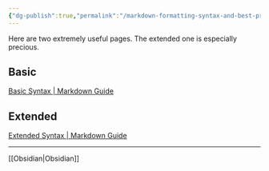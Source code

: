 ```yaml
---
{"dg-publish":true,"permalink":"/markdown-formatting-syntax-and-best-practices/","noteIcon":"2","created":"","updated":""}
---
```



Here are two extremely useful pages. The extended one is especially precious.

## Basic

[Basic Syntax | Markdown Guide](https://www.markdownguide.org/basic-syntax/)

## Extended 

[Extended Syntax | Markdown Guide](https://www.markdownguide.org/extended-syntax/)

---

[[Obsidian\|Obsidian]]